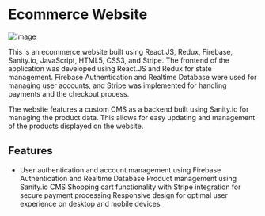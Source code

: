 # Ecommerce Website




![image](https://user-images.githubusercontent.com/106824866/235484945-054606e8-7652-48bf-a9c3-97bbfe84efa8.png)


This is an ecommerce website built using React.JS, Redux, Firebase, Sanity.io, JavaScript, HTML5, CSS3, and Stripe. The frontend of the application was developed using React.JS and Redux for state management. Firebase Authentication and Realtime Database were used for managing user accounts, and Stripe was implemented for handling payments and the checkout process.

The website features a custom CMS as a backend built using Sanity.io for managing the product data. This allows for easy updating and management of the products displayed on the website.


## Features
* User authentication and account management using Firebase Authentication and Realtime Database
Product management using Sanity.io CMS
Shopping cart functionality with Stripe integration for secure payment processing
Responsive design for optimal user experience on desktop and mobile devices

